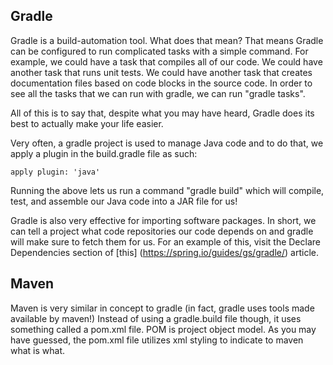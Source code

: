 ## Gradle
Gradle is a build-automation tool. What does that mean? That means Gradle can be configured to run complicated tasks with a simple command. For example, we could have a task that compiles all of our code. We could have another task that runs unit tests. We could have another task that creates documentation files based on code blocks in the source code. In order to see all the tasks that we can run with gradle, we can run "gradle tasks".

All of this is to say that, despite what you may have heard, Gradle does its best to actually make your life easier.

Very often, a gradle project is used to manage Java code and to do that, we apply a plugin in the build.gradle file as such:

```
apply plugin: 'java'
```
Running the above lets us run a command "gradle build" which will compile, test, and assemble our Java code into a JAR file for us!

Gradle is also very effective for importing software packages. In short, we can tell a project what code repositories our code depends on and gradle will make sure to fetch them for us. For an example of this, visit the Declare Dependencies section of [this] (https://spring.io/guides/gs/gradle/) article.

## Maven

Maven is very similar in concept to gradle (in fact, gradle uses tools made available by maven!) Instead of using a gradle.build file though, it uses something called a pom.xml file. POM is project object model. As you may have guessed, the pom.xml file utilizes xml styling to indicate to maven what is what. 
